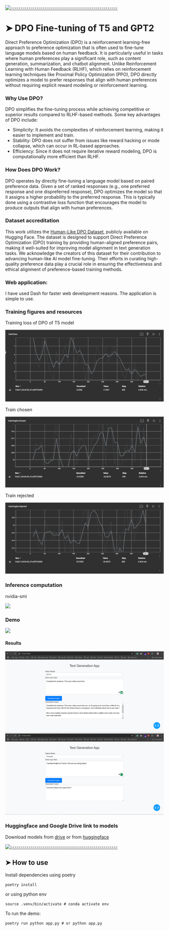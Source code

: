 <!-- ⚠️ This README has been generated from the file(s) "blueprint.md" ⚠️-->
[![-----------------------------------------------------](https://raw.githubusercontent.com/andreasbm/readme/master/assets/lines/colored.png)](#dpo-fine-tuning-of-t5-and-gpt2)

# ➤ DPO Fine-tuning of T5 and GPT2
Direct Preference Optimization (DPO) is a reinforcement learning-free approach to preference optimization that is often used to fine-tune language models based on human feedback. It is particularly useful in tasks where human preferences play a significant role, such as content generation, summarization, and chatbot alignment. Unlike Reinforcement Learning with Human Feedback (RLHF), which relies on reinforcement learning techniques like Proximal Policy Optimization (PPO), DPO directly optimizes a model to prefer responses that align with human preferences without requiring explicit reward modeling or reinforcement learning.

### Why Use DPO?
DPO simplifies the fine-tuning process while achieving competitive or superior results compared to RLHF-based methods. Some key advantages of DPO include:

- Simplicity: It avoids the complexities of reinforcement learning, making it easier to implement and train.
- Stability: DPO does not suffer from issues like reward hacking or mode collapse, which can occur in RL-based approaches.
- Efficiency: Since it does not require iterative reward modeling, DPO is computationally more efficient than RLHF.

### How Does DPO Work?
DPO operates by directly fine-tuning a language model based on paired preference data. Given a set of ranked responses (e.g., one preferred response and one dispreferred response), DPO optimizes the model so that it assigns a higher probability to the preferred response. This is typically done using a contrastive loss function that encourages the model to produce outputs that align with human preferences.

### Dataset accreditation
This work utilizes the [Human-Like DPO Dataset](https://huggingface.co/datasets/HumanLLMs/Human-Like-DPO-Dataset), publicly available on Hugging Face. The dataset is designed to support Direct Preference Optimization (DPO) training by providing human-aligned preference pairs, making it well-suited for improving model alignment in text generation tasks. We acknowledge the creators of this dataset for their contribution to advancing human-like AI model fine-tuning. Their efforts in curating high-quality preference data play a crucial role in ensuring the effectiveness and ethical alignment of preference-based training methods.

### Web application:
I have used Dash for faster web development reasons. The application is simple to use.

### Training figures and resources
Training loss of DPO of T5 model

![](https://github.com/eracoding/nlp/blob/main/a5_preference_optimization/media/train_loss.png)

Train chosen

![](https://github.com/eracoding/nlp/blob/main/a5_preference_optimization/media/train_chosen.png)

Train rejected

![](https://github.com/eracoding/nlp/blob/main/a5_preference_optimization/media/train_rejected.png)

### Inference computation
nvidia-smi

![](https://github.com/eracoding/nlp/blob/main/a5_preference_optimization/media/inf.gif)

### Demo
![](https://github.com/eracoding/nlp/blob/main/a5_preference_optimization/media/demo.gif)

#### Results
![](https://github.com/eracoding/nlp/blob/main/a5_preference_optimization/media/res1.png)
![](https://github.com/eracoding/nlp/blob/main/a5_preference_optimization/media/res2.png)


### Huggingface and Google Drive link to models
Download models from [drive](https://drive.google.com/drive/folders/1GwMX9UDow3sgUPX6AJAHKa9h6oPurCt6?usp=sharing) or from [huggingface](https://huggingface.co/EraCoding/DPO_a5_nlp)


[![-----------------------------------------------------](https://raw.githubusercontent.com/andreasbm/readme/master/assets/lines/colored.png)](#how-to-use)

## ➤ How to use
Install dependencies using poetry
```
poetry install
```
or using python env
```
source .venv/bin/activate # conda activate env 
```

To run the demo:
```
poetry run python app.py # or python app.py
```

